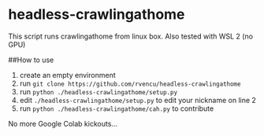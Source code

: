 # headless-crawlingathome

This script runs crawlingathome from linux box. Also tested with WSL 2 (no GPU)

##How to use

1. create an empty environment
2. run ```git clone https://github.com/rvencu/headless-crawlingathome```
3. run ```python ./headless-crawlingathome/setup.py```
4. edit ```./headless-crawlingathome/setup.py``` to edit your nickname on line 2
5. run ```python ./headless-crawlingathome/cah.py``` to contribute

No more Google Colab kickouts...
